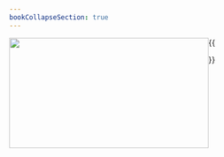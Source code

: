 ```yaml
---
bookCollapseSection: true
---
```


<img width ="360" height= "200" src = "/docs/images/" style ="float: left"/>

{{<section>}}
